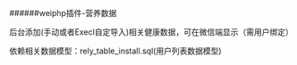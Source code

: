 ######weiphp插件-营养数据

后台添加(手动或者Execl自定导入)相关健康数据，可在微信端显示（需用户绑定）

依赖相关数据模型：rely_table_install.sql(用户列表数据模型)
